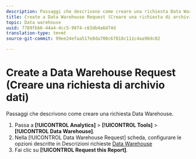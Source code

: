 ```yaml
---
description: Passaggi che descrivono come creare una richiesta Data Warehouse.
title: Create a Data Warehouse Request (Creare una richiesta di archivio dati)
topic: Data warehouse
uuid: 7789fbb6-44a4-4cc5-9874-c63db4a6d74d
translation-type: tm+mt
source-git-commit: 99ee24efaa517e8da700c67818c111c4aa90dc02

---
```



# Create a Data Warehouse Request (Creare una richiesta di archivio dati)

Passaggi che descrivono come creare una richiesta Data Warehouse.

1. Passa a **[!UICONTROL Analytics]** > **[!UICONTROL Tools]** > **[!UICONTROL Data Warehouse]**.
1. Nella [!UICONTROL Data Warehouse Request] scheda, configurare le opzioni descritte in Descrizioni richieste [Data Warehouse](/help/export/data-warehouse/data-warehouse.md#section_F21C78ED36884C389C852E876AF5CDE8)
1. Fai clic su **[!UICONTROL Request this Report]**.

